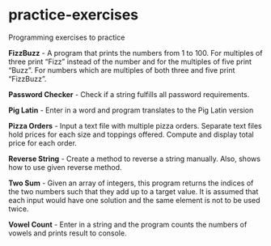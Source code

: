 # practice-exercises
Programming exercises to practice

**FizzBuzz** - A program that prints the numbers from 1 to 100. For multiples of three print “Fizz” instead of the number and for the multiples of five print “Buzz”. For numbers which are multiples of both three and five print “FizzBuzz”.

**Password Checker** - Check if a string fulfills all password requirements. 

**Pig Latin** - Enter in a word and program translates to the Pig Latin version

**Pizza Orders** - Input a text file with multiple pizza orders. Separate text files hold prices for each size and toppings offered. Compute and display total price for each order.

**Reverse String** - Create a method to reverse a string manually. Also, shows how to use given reverse method.

**Two Sum** - Given an array of integers, this program returns the indices of the two numbers such that they add up to a target value. It is assumed that each input would have one solution and the same element is not to be used twice. 

**Vowel Count** - Enter in a string and the program counts the numbers of vowels and prints result to console. 
